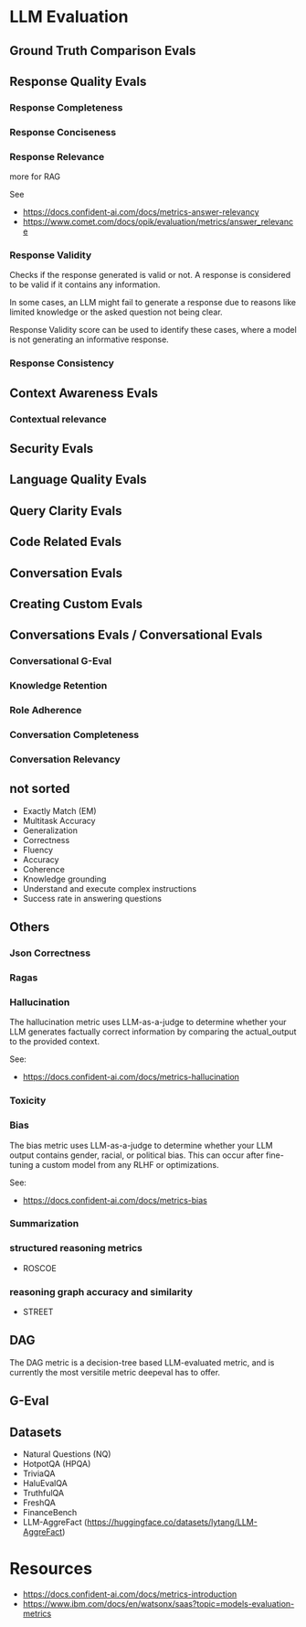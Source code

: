 # LLM Evaluation

## Ground Truth Comparison Evals

## Response Quality Evals

### Response Completeness

### Response Conciseness

### Response Relevance
more for RAG

See

- https://docs.confident-ai.com/docs/metrics-answer-relevancy
- https://www.comet.com/docs/opik/evaluation/metrics/answer_relevance

### Response Validity

Checks if the response generated is valid or not. A response is considered to be valid if it contains any information.

In some cases, an LLM might fail to generate a response due to reasons like limited knowledge or the asked question not
being clear.

Response Validity score can be used to identify these cases, where a model is not generating an informative response.

### Response Consistency

## Context Awareness Evals

### Contextual relevance

## Security Evals

## Language Quality Evals

## Query Clarity Evals

## Code Related Evals

## Conversation Evals

## Creating Custom Evals

## Conversations Evals / Conversational Evals

### Conversational G-Eval
### Knowledge Retention
### Role Adherence
### Conversation Completeness
### Conversation Relevancy

## not sorted

- Exactly Match (EM)
- Multitask Accuracy
- Generalization
- Correctness
- Fluency
- Accuracy
- Coherence
- Knowledge grounding
- Understand and execute complex instructions
- Success rate in answering questions

## Others

### Json Correctness
### Ragas

### Hallucination
The hallucination metric uses LLM-as-a-judge to determine whether your LLM generates factually correct information by comparing the actual_output to the provided context.

See:
- https://docs.confident-ai.com/docs/metrics-hallucination

### Toxicity

### Bias
The bias metric uses LLM-as-a-judge to determine whether your LLM output contains gender, racial, or political bias. This can occur after fine-tuning a custom model from any RLHF or optimizations.

See: 
- https://docs.confident-ai.com/docs/metrics-bias

### Summarization

### structured reasoning metrics

- ROSCOE

### reasoning graph accuracy and similarity

- STREET

## DAG
The DAG metric is a decision-tree based LLM-evaluated metric, and is currently the most versitile metric deepeval has to offer.

## G-Eval

## Datasets

- Natural Questions (NQ)
- HotpotQA (HPQA)
- TriviaQA
- HaluEvalQA
- TruthfulQA
- FreshQA
- FinanceBench
- LLM-AggreFact (https://huggingface.co/datasets/lytang/LLM-AggreFact)

# Resources
- https://docs.confident-ai.com/docs/metrics-introduction
- https://www.ibm.com/docs/en/watsonx/saas?topic=models-evaluation-metrics
